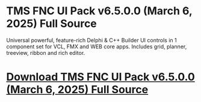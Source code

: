 # TMS FNC UI Pack v6.5.0.0 (March 6, 2025) Full Source

Universal powerful, feature-rich Delphi & C++ Builder UI controls in 1 component set for VCL, FMX and WEB core apps. Includes grid, planner, treeview, ribbon and rich editor.

# [Download TMS FNC UI Pack v6.5.0.0 (March 6, 2025) Full Source](https://developer.team/delphi/35379-tms-fnc-ui-pack-v6500-march-6-2025-full-source.html)

